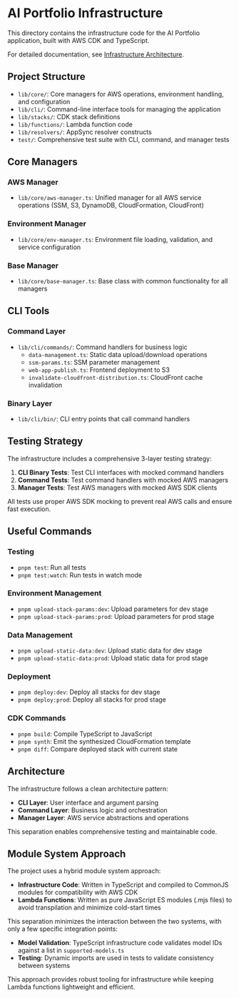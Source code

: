 # AI Portfolio Infrastructure

This directory contains the infrastructure code for the AI Portfolio application, built with AWS CDK and TypeScript.

For detailed documentation, see [Infrastructure Architecture](../docs/architecture/infrastructure/overview.md).

## Project Structure

- `lib/core/`: Core managers for AWS operations, environment handling, and configuration
- `lib/cli/`: Command-line interface tools for managing the application
- `lib/stacks/`: CDK stack definitions
- `lib/functions/`: Lambda function code
- `lib/resolvers/`: AppSync resolver constructs
- `test/`: Comprehensive test suite with CLI, command, and manager tests

## Core Managers

### AWS Manager

- `lib/core/aws-manager.ts`: Unified manager for all AWS service operations (SSM, S3, DynamoDB, CloudFormation, CloudFront)

### Environment Manager

- `lib/core/env-manager.ts`: Environment file loading, validation, and service configuration

### Base Manager

- `lib/core/base-manager.ts`: Base class with common functionality for all managers

## CLI Tools

### Command Layer

- `lib/cli/commands/`: Command handlers for business logic
  - `data-management.ts`: Static data upload/download operations
  - `ssm-params.ts`: SSM parameter management
  - `web-app-publish.ts`: Frontend deployment to S3
  - `invalidate-cloudfront-distribution.ts`: CloudFront cache invalidation

### Binary Layer

- `lib/cli/bin/`: CLI entry points that call command handlers

## Testing Strategy

The infrastructure includes a comprehensive 3-layer testing strategy:

1. **CLI Binary Tests**: Test CLI interfaces with mocked command handlers
2. **Command Tests**: Test command handlers with mocked AWS managers
3. **Manager Tests**: Test AWS managers with mocked AWS SDK clients

All tests use proper AWS SDK mocking to prevent real AWS calls and ensure fast execution.

## Useful Commands

### Testing

- `pnpm test`: Run all tests
- `pnpm test:watch`: Run tests in watch mode

### Environment Management

- `pnpm upload-stack-params:dev`: Upload parameters for dev stage
- `pnpm upload-stack-params:prod`: Upload parameters for prod stage

### Data Management

- `pnpm upload-static-data:dev`: Upload static data for dev stage
- `pnpm upload-static-data:prod`: Upload static data for prod stage

### Deployment

- `pnpm deploy:dev`: Deploy all stacks for dev stage
- `pnpm deploy:prod`: Deploy all stacks for prod stage

### CDK Commands

- `pnpm build`: Compile TypeScript to JavaScript
- `pnpm synth`: Emit the synthesized CloudFormation template
- `pnpm diff`: Compare deployed stack with current state

## Architecture

The infrastructure follows a clean architecture pattern:

- **CLI Layer**: User interface and argument parsing
- **Command Layer**: Business logic and orchestration
- **Manager Layer**: AWS service abstractions and operations

This separation enables comprehensive testing and maintainable code.

## Module System Approach

The project uses a hybrid module system approach:

- **Infrastructure Code**: Written in TypeScript and compiled to CommonJS modules for compatibility with AWS CDK
- **Lambda Functions**: Written as pure JavaScript ES modules (.mjs files) to avoid transpilation and minimize cold-start times

This separation minimizes the interaction between the two systems, with only a few specific integration points:

- **Model Validation**: TypeScript infrastructure code validates model IDs against a list in `supported-models.ts`
- **Testing**: Dynamic imports are used in tests to validate consistency between systems

This approach provides robust tooling for infrastructure while keeping Lambda functions lightweight and efficient.
